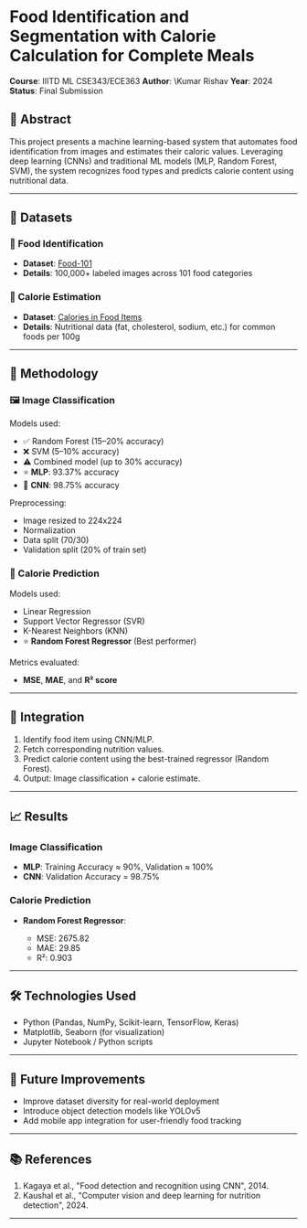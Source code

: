 # Food Identification and Segmentation with Calorie Calculation for Complete Meals

**Course**: IIITD ML CSE343/ECE363
**Author**: \Kumar Rishav
**Year**: 2024
**Status**: Final Submission

## 📘 Abstract

This project presents a machine learning-based system that automates food identification from images and estimates their caloric values. Leveraging deep learning (CNNs) and traditional ML models (MLP, Random Forest, SVM), the system recognizes food types and predicts calorie content using nutritional data.

---

## 📁 Datasets

### 🍱 Food Identification

* **Dataset**: [Food-101](https://www.kaggle.com/datasets/dansbecker/food-101)
* **Details**: 100,000+ labeled images across 101 food categories

### 🔢 Calorie Estimation

* **Dataset**: [Calories in Food Items](https://www.kaggle.com/datasets/kkhandekar/calories-in-food-items-per-100-grams)
* **Details**: Nutritional data (fat, cholesterol, sodium, etc.) for common foods per 100g

---

## 🧪 Methodology

### 🖼️ Image Classification

Models used:

* ✅ Random Forest (15–20% accuracy)
* ❌ SVM (5–10% accuracy)
* ⚠️ Combined model (up to 30% accuracy)
* ⭐ **MLP**: 93.37% accuracy
* 🌟 **CNN**: 98.75% accuracy

Preprocessing:

* Image resized to 224x224
* Normalization
* Data split (70/30)
* Validation split (20% of train set)

### 🧮 Calorie Prediction

Models used:

* Linear Regression
* Support Vector Regressor (SVR)
* K-Nearest Neighbors (KNN)
* ⭐ **Random Forest Regressor** (Best performer)

Metrics evaluated:

* **MSE**, **MAE**, and **R² score**

---

## 🔧 Integration

1. Identify food item using CNN/MLP.
2. Fetch corresponding nutrition values.
3. Predict calorie content using the best-trained regressor (Random Forest).
4. Output: Image classification + calorie estimate.

---

## 📈 Results

### Image Classification

* **MLP**: Training Accuracy ≈ 90%, Validation ≈ 100%
* **CNN**: Validation Accuracy = 98.75%

### Calorie Prediction

* **Random Forest Regressor**:

  * MSE: 2675.82
  * MAE: 29.85
  * R²: 0.903

---

## 🛠️ Technologies Used

* Python (Pandas, NumPy, Scikit-learn, TensorFlow, Keras)
* Matplotlib, Seaborn (for visualization)
* Jupyter Notebook / Python scripts

---

## 🧩 Future Improvements

* Improve dataset diversity for real-world deployment
* Introduce object detection models like YOLOv5
* Add mobile app integration for user-friendly food tracking

---

## 📚 References

1. Kagaya et al., "Food detection and recognition using CNN", 2014.
2. Kaushal et al., "Computer vision and deep learning for nutrition detection", 2024.

---


